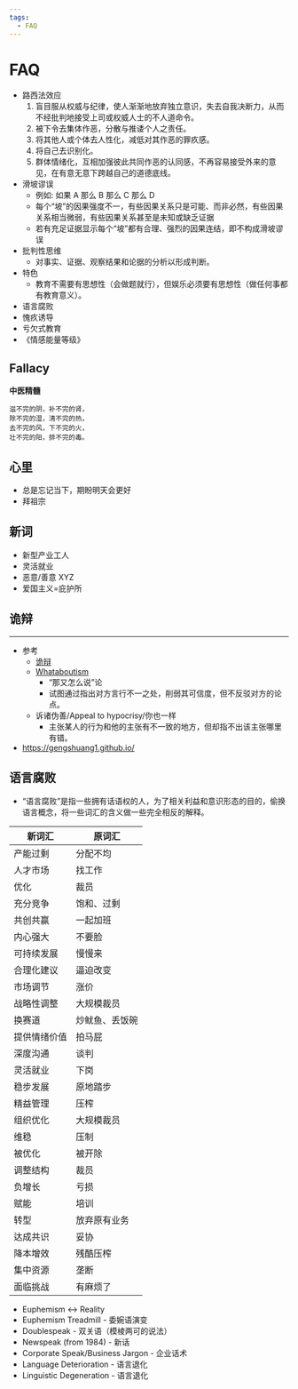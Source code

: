 ```yaml
---
tags:
  - FAQ
---
```


# FAQ

- 路西法效应
  1. 盲目服从权威与纪律，使人渐渐地放弃独立意识，失去自我决断力，从而不经批判地接受上司或权威人士的不人道命令。
  2. 被下令去集体作恶，分散与推诿个人之责任。
  3. 将其他人或个体去人性化，减低对其作恶的罪疚感。
  4. 将自己去识别化。
  5. 群体情绪化，互相加强彼此共同作恶的认同感，不再容易接受外来的意见，在有意无意下跨越自己的道德底线。
- 滑坡谬误
  - 例如: 如果 A 那么 B 那么 C 那么 D
  - 每个“坡”的因果强度不一，有些因果关系只是可能、而非必然，有些因果关系相当微弱，有些因果关系甚至是未知或缺乏证据
  - 若有充足证据显示每个“坡”都有合理、强烈的因果连结，即不构成滑坡谬误
- 批判性思维
  - 对事实、证据、观察结果和论据的分析以形成判断。
- 特色
  - 教育不需要有思想性（会做题就行），但娱乐必须要有思想性（做任何事都有教育意义）。
- 语言腐败
- 愧疚诱导
- 亏欠式教育
- 《情感能量等级》

## Fallacy

**中医精髓**

```
滋不完的阴，补不完的肾，
除不完的湿，清不完的热，
去不完的风，下不完的火，
壮不完的阳，排不完的毒。
```

## 心里

- 总是忘记当下，期盼明天会更好
- 拜祖宗

## 新词

- 新型产业工人
- 灵活就业
- 恶意/善意 XYZ
- 爱国主义=庇护所

## 诡辩

---

- 参考
  - [诡辩](https://zh.wikipedia.org/wiki/诡辩)
  - [Whataboutism](https://en.wikipedia.org/wiki/Whataboutism)
    - “那又怎么说”论
    - 试图通过指出对方言行不一之处，削弱其可信度，但不反驳对方的论点。
  - 诉诸伪善/Appeal to hypocrisy/你也一样
    - 主张某人的行为和他的主张有不一致的地方，但却指不出该主张哪里有错。
- https://gengshuang1.github.io/

## 语言腐败

- “语言腐败”是指一些拥有话语权的人，为了相关利益和意识形态的目的，偷换语言概念，将一些词汇的含义做一些完全相反的解释。

| 新词汇       | 原词汇         |
| ------------ | -------------- |
| 产能过剩     | 分配不均       |
| 人才市场     | 找工作         |
| 优化         | 裁员           |
| 充分竞争     | 饱和、过剩     |
| 共创共赢     | 一起加班       |
| 内心强大     | 不要脸         |
| 可持续发展   | 慢慢来         |
| 合理化建议   | 逼迫改变       |
| 市场调节     | 涨价           |
| 战略性调整   | 大规模裁员     |
| 换赛道       | 炒鱿鱼、丢饭碗 |
| 提供情绪价值 | 拍马屁         |
| 深度沟通     | 谈判           |
| 灵活就业     | 下岗           |
| 稳步发展     | 原地踏步       |
| 精益管理     | 压榨           |
| 组织优化     | 大规模裁员     |
| 维稳         | 压制           |
| 被优化       | 被开除         |
| 调整结构     | 裁员           |
| 负增长       | 亏损           |
| 赋能         | 培训           |
| 转型         | 放弃原有业务   |
| 达成共识     | 妥协           |
| 降本增效     | 残酷压榨       |
| 集中资源     | 垄断           |
| 面临挑战     | 有麻烦了       |

- Euphemism <-> Reality
- Euphemism Treadmill - 委婉语演变
- Doublespeak - 双关语（模棱两可的说法）
- Newspeak (from 1984) - 新话
- Corporate Speak/Business Jargon - 企业话术
- Language Deterioration - 语言退化
- Linguistic Degeneration - 语言退化
